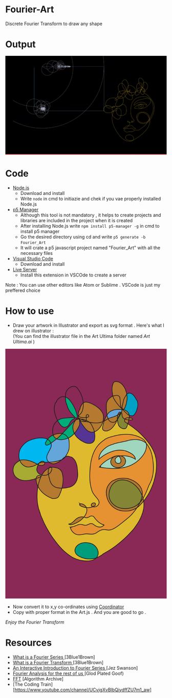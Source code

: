 # Fourier-Art
Discrete Fourier Transform to draw any shape<br>

# Output 

![alt text][art]

[art]: https://github.com/zarif98sjs/Fourier-Art/blob/master/screenshot/ultima.png "Art de Ultima"

# Code
* [Node.js](https://nodejs.org/en/)<br>
  * Download and install <br> 
  * Write ```node``` in cmd to initiazie and chek if you vae properly installed Node.js
* [p5 Manager](https://www.npmjs.com/package/p5-manager)<br>
  * Although this tool is not mandatory , it helps to create projects and libraries are included in the project when it is created<br>
  * After installing Node.js write ```npm install p5-manager -g``` in cmd to install p5 manager <br>
  * Go the desired directory using cd and write ```p5 generate -b Fourier_Art``` <br>
  * It will crate a p5 javascript project named "Fourier_Art" with all the necessary files
* [Visual Studio Code](https://code.visualstudio.com/)
  * Download and install
* [Live Server](https://marketplace.visualstudio.com/items?itemName=ritwickdey.LiveServer)
  * Install this extension in VSCOde to create a server 
  
Note : You can use other editors like Atom or Sublime . VSCode is just my preffered choice <br>

# How to use 
* Draw your artwork in Illustrator and export as svg format . Here's what I drew on illustrator : <br>
(You can find the illustrator file in the Art Ultima folder named *Art Ultima.ai* )

![alt text][art2]

[art2]: https://github.com/zarif98sjs/Fourier-Art/blob/master/Fourier%20Art/Fourier_Double_Epicycle/ArtUltima.jpg "Art"
 
* Now convert it to x,y co-ordinates using [Coordinator](https://spotify.github.io/coordinator/)
* Copy with proper format in the Art.js . And you are good to go . <br>

*Enjoy the Fourier Transform*

# Resources

* [What is a Fourier Series ](https://www.youtube.com/watch?v=r6sGWTCMz2k) [3Blue1Brown]
* [What is a Fourier Transform ](https://youtu.be/spUNpyF58BY) [3Blue1Brown]
* [An Interactive Introduction to Fourier Series ](http://www.jezzamon.com/fourier/index.html) [Jez Swanson]
* [Fourier Analysis for the rest of us ](https://youtu.be/2hfoX51f6sg) [Glod Plated Goof)
* [FFT](https://www.algorithm-archive.org/contents/cooley_tukey/cooley_tukey.html) [Algorithm Archive]
* [The Coding Train][https://www.youtube.com/channel/UCvjgXvBlbQiydffZU7m1_aw]

